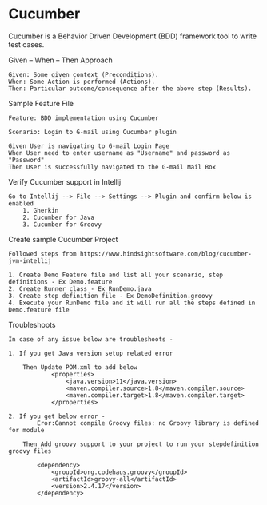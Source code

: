 # Cucumber

Cucumber is a Behavior Driven Development (BDD) framework tool to write test cases.
        
Given – When – Then Approach

    Given: Some given context (Preconditions).
    When: Some Action is performed (Actions).
    Then: Particular outcome/consequence after the above step (Results).

Sample Feature File

    Feature: BDD implementation using Cucumber
    
    Scenario: Login to G-mail using Cucumber plugin
    
    Given User is navigating to G-mail Login Page
    When User need to enter username as "Username" and password as "Password"
    Then User is successfully navigated to the G-mail Mail Box
    
Verify Cucumber support in Intellij

    Go to Intellij --> File --> Settings --> Plugin and confirm below is enabled 
        1. Gherkin
        2. Cucumber for Java
        3. Cucumber for Groovy
        
Create sample Cucumber Project
    
    Followed steps from https://www.hindsightsoftware.com/blog/cucumber-jvm-intellij
    
    1. Create Demo Feature file and list all your scenario, step definitions - Ex Demo.feature
    2. Create Runner class - Ex RunDemo.java
    3. Create step definition file - Ex DemoDefinition.groovy
    4. Execute your RunDemo file and it will run all the steps defined in Demo.feature file
    
Troubleshoots
    
    In case of any issue below are troubleshoots - 
    
    1. If you get Java version setup related error
    
        Then Update POM.xml to add below 
                <properties>
                    <java.version>11</java.version>
                    <maven.compiler.source>1.8</maven.compiler.source>
                    <maven.compiler.target>1.8</maven.compiler.target>
                </properties>
          
    2. If you get below error -
            Eror:Cannot compile Groovy files: no Groovy library is defined for module
                
        Then Add groovy support to your project to run your stepdefinition groovy files 
        
            <dependency>
                <groupId>org.codehaus.groovy</groupId>
                <artifactId>groovy-all</artifactId>
                <version>2.4.17</version>
            </dependency>
            
    
